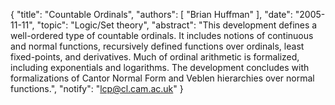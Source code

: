 {
    "title": "Countable Ordinals",
    "authors": [
        "Brian Huffman"
    ],
    "date": "2005-11-11",
    "topic": "Logic/Set theory",
    "abstract": "This development defines a well-ordered type of countable ordinals. It includes notions of continuous and normal functions, recursively defined functions over ordinals, least fixed-points, and derivatives. Much of ordinal arithmetic is formalized, including exponentials and logarithms. The development concludes with formalizations of Cantor Normal Form and Veblen hierarchies over normal functions.",
    "notify": "lcp@cl.cam.ac.uk"
}